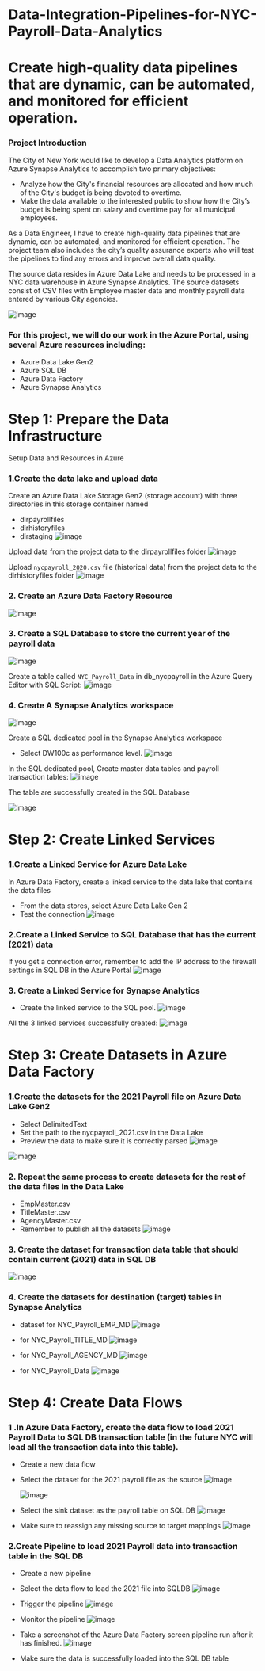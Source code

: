 # Data-Integration-Pipelines-for-NYC-Payroll-Data-Analytics
# Create high-quality data pipelines that are dynamic, can be automated, and monitored for efficient operation.


### Project Introduction
The City of New York would like to develop a Data Analytics platform on Azure Synapse Analytics to accomplish two primary objectives:
  - Analyze how the City's financial resources are allocated and how much of the City's budget is being devoted to overtime.
  - Make the data available to the interested public to show how the City’s budget is being spent on salary and overtime pay for all municipal employees.
  
As a Data Engineer, I have to create high-quality data pipelines that are dynamic, can be automated, and monitored for efficient operation. The project team also includes the city’s quality assurance experts who will test the pipelines to find any errors and improve overall data quality.

The source data resides in Azure Data Lake and needs to be processed in a NYC data warehouse in Azure Synapse Analytics. The source datasets consist of CSV files with Employee master data and monthly payroll data entered by various City agencies.

![image](https://user-images.githubusercontent.com/61830624/198897732-c3f75ee7-9e99-4faf-b096-2a9134cdb7ff.png)


### For this project, we will do our work in the Azure Portal, using several Azure resources including:
  - Azure Data Lake Gen2
  - Azure SQL DB
  - Azure Data Factory
  - Azure Synapse Analytics

# Step 1: Prepare the Data Infrastructure
Setup Data and Resources in Azure

### 1.Create the data lake and upload data

Create an Azure Data Lake Storage Gen2 (storage account) with three directories in this storage container named
  - dirpayrollfiles
  - dirhistoryfiles
  - dirstaging
  ![image](https://user-images.githubusercontent.com/61830624/198900600-f99cefe8-197c-4586-a946-d91fb4992b65.png)

Upload data from the project data to the dirpayrollfiles folder
![image](https://user-images.githubusercontent.com/61830624/198900724-0b64e006-dac5-401a-8db2-f511d115cc6f.png)


Upload `nycpayroll_2020.csv` file (historical data) from the project data to the dirhistoryfiles folder
![image](https://user-images.githubusercontent.com/61830624/198900847-5154755a-6cc0-44c4-a415-1b39562b91c9.png)

### 2. Create an Azure Data Factory Resource
![image](https://user-images.githubusercontent.com/61830624/198901149-9e7c1014-9af7-4e0b-ab97-bdc7f8fce9a8.png)

### 3. Create a SQL Database to store the current year of the payroll data
![image](https://user-images.githubusercontent.com/61830624/198901872-a8c8f05a-16f6-4e16-a457-c31a8c9d812a.png)

Create a table called `NYC_Payroll_Data` in db_nycpayroll in the Azure Query Editor with SQL Script:
![image](https://user-images.githubusercontent.com/61830624/198901976-af3c0a42-d03d-4964-8ffb-4ca8778b84e4.png)

### 4. Create A Synapse Analytics workspace
![image](https://user-images.githubusercontent.com/61830624/198902617-029a2be1-8dc0-45a3-a6f5-32a01be0d8e5.png)

Create a SQL dedicated pool in the Synapse Analytics workspace
  - Select DW100c as performance level. 
![image](https://user-images.githubusercontent.com/61830624/198903086-6c4b0725-6afa-4fec-b84c-70878b1d9505.png)

In the SQL dedicated pool, Create master data tables and payroll transaction tables:
![image](https://user-images.githubusercontent.com/61830624/198903195-98f7b2ba-cbef-4278-9243-8f81d3ca189c.png)


The table are successfully created in the SQL Database

![image](https://user-images.githubusercontent.com/61830624/198903272-07ca7114-ca11-4edd-8b4a-784c7feee37b.png)


# Step 2: Create Linked Services

### 1.Create a Linked Service for Azure Data Lake

In Azure Data Factory, create a linked service to the data lake that contains the data files
  - From the data stores, select Azure Data Lake Gen 2
  - Test the connection
![image](https://user-images.githubusercontent.com/61830624/198904731-9f6bd086-9ff9-4c8c-97e1-9930f17a85c5.png)

### 2.Create a Linked Service to SQL Database that has the current (2021) data
If you get a connection error, remember to add the IP address to the firewall settings in SQL DB in the Azure Portal
![image](https://user-images.githubusercontent.com/61830624/198904792-ec4b97d3-3b3e-48f5-affd-d7e680457e2f.png)


### 3. Create a Linked Service for Synapse Analytics
  - Create the linked service to the SQL pool.
![image](https://user-images.githubusercontent.com/61830624/198904879-03b6b449-3b73-42b5-a737-b4259946002b.png)

All the 3 linked services successfully created:
![image](https://user-images.githubusercontent.com/61830624/198904895-2d2cf65c-020b-4942-924a-36086f7f35c5.png)

# Step 3: Create Datasets in Azure Data Factory
### 1.Create the datasets for the 2021 Payroll file on Azure Data Lake Gen2
  - Select DelimitedText
  - Set the path to the nycpayroll_2021.csv in the Data Lake
  - Preview the data to make sure it is correctly parsed
![image](https://user-images.githubusercontent.com/61830624/198905426-52749c78-c4d3-4704-8669-47cec2408e7b.png)

![image](https://user-images.githubusercontent.com/61830624/198905392-da6ddb68-1deb-4d04-96b1-d0f0ca0b65c2.png)

### 2. Repeat the same process to create datasets for the rest of the data files in the Data Lake
  - EmpMaster.csv
  - TitleMaster.csv
  - AgencyMaster.csv
  - Remember to publish all the datasets
![image](https://user-images.githubusercontent.com/61830624/198905378-eefe9482-f5cb-484b-8d32-f388f8ae33a9.png)

### 3. Create the dataset for transaction data table that should contain current (2021) data in SQL DB
![image](https://user-images.githubusercontent.com/61830624/198905778-5ecca5d3-43e4-4684-a7b3-9eadbd0e3285.png)

### 4. Create the datasets for destination (target) tables in Synapse Analytics
  - dataset for NYC_Payroll_EMP_MD
   ![image](https://user-images.githubusercontent.com/61830624/198905948-940f781b-d82e-4cb7-af85-7d4d83acf1b5.png)

  - for NYC_Payroll_TITLE_MD
    ![image](https://user-images.githubusercontent.com/61830624/198906015-ddf13554-b934-447d-be7a-61c206590d62.png)

  - for NYC_Payroll_AGENCY_MD
    ![image](https://user-images.githubusercontent.com/61830624/198906059-81387635-34ba-498c-994e-1fb22a3140bb.png)

  - for NYC_Payroll_Data
    ![image](https://user-images.githubusercontent.com/61830624/198906088-fed9842e-867c-46c5-bf24-b2899a83fa1d.png)


# Step 4: Create Data Flows

### 1 .In Azure Data Factory, create the data flow to load 2021 Payroll Data to SQL DB transaction table (in the future NYC will load all the transaction data into this table).
  - Create a new data flow
  - Select the dataset for the 2021 payroll file as the source
    ![image](https://user-images.githubusercontent.com/61830624/198999545-ff9a20ba-0b23-422f-8188-7152c02c516f.png)
    
    ![image](https://user-images.githubusercontent.com/61830624/198998800-6037d9ef-ee12-483c-8975-4fc5bb101334.png)
  
  - Select the sink dataset as the payroll table on SQL DB
    ![image](https://user-images.githubusercontent.com/61830624/198999423-a81a99ea-b09e-45a6-bae7-242ee2f6abf3.png)

  - Make sure to reassign any missing source to target mappings
    ![image](https://user-images.githubusercontent.com/61830624/198998870-4849c7a9-a4c3-48a3-bdfd-2aa73155a018.png)

### 2.Create Pipeline to load 2021 Payroll data into transaction table in the SQL DB
  - Create a new pipeline
  - Select the data flow to load the 2021 file into SQLDB
    ![image](https://user-images.githubusercontent.com/61830624/199007103-a695671e-9789-4d58-8a94-64123c9a9fb6.png)

  - Trigger the pipeline
     ![image](https://user-images.githubusercontent.com/61830624/199007394-42da9439-b454-4a71-93cd-868bff46157d.png)

  - Monitor the pipeline
     ![image](https://user-images.githubusercontent.com/61830624/199008169-376a7057-e07b-435c-9ce3-72ab64104e52.png)

  - Take a screenshot of the Azure Data Factory screen pipeline run after it has finished.
    ![image](https://user-images.githubusercontent.com/61830624/199008048-58a6aee3-e716-4a38-a554-2abe955cb697.png)

  - Make sure the data is successfully loaded into the SQL DB table

